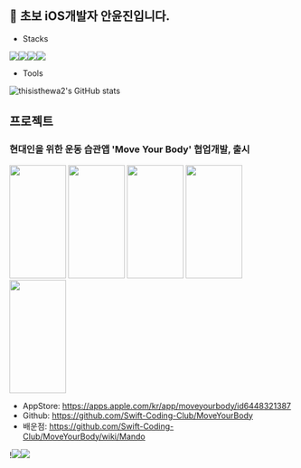 ## 👋 초보 iOS개발자 안윤진입니다. 

- Stacks

<img src="https://img.shields.io/badge/Swift-F05138?style=flat-square&logo=Swift&logoColor=white"/><img src="https://img.shields.io/badge/Python-3766AB?style=flat-square&logo=Python&logoColor=white"/><img src="https://img.shields.io/badge/C-A8B9CC?style=flat-square&logo=C&logoColor=white"/><img src="https://img.shields.io/badge/C++-00599C?style=flat-square&logo=C++&logoColor=white"/>

- Tools

![thisisthewa2's GitHub stats](https://github-readme-stats.vercel.app/api?username=thisisthewa2&show_icons=true&theme=radical)

## 프로젝트
### 현대인을 위한 운동 습관앱 'Move Your Body' 협업개발, 출시
<img src="https://github.com/thisisthewa2/thisisthewa2/assets/119280160/168dc489-6052-440e-9a3f-495fb1c7ab8e" width="100" height="200"/>
<img src="https://github.com/thisisthewa2/thisisthewa2/assets/119280160/9f48cf67-1954-41a3-a2bf-8775812ba5c9" width="100" height="200"/>
<img src="https://github.com/thisisthewa2/thisisthewa2/assets/119280160/93934f9e-545f-4879-b6d7-45bf9af5e0f1" width="100" height="200"/>
<img src="https://github.com/thisisthewa2/thisisthewa2/assets/119280160/6154a8a9-34f2-4363-9263-f08a191337a3" width="100" height="200"/>
<img src="https://github.com/thisisthewa2/thisisthewa2/assets/119280160/e8fa1792-ab70-4e4f-bb0a-bfd22ee3638a" width="100" height="200"/>


- AppStore: https://apps.apple.com/kr/app/moveyourbody/id6448321387
- Github: https://github.com/Swift-Coding-Club/MoveYourBody
- 배운점: https://github.com/Swift-Coding-Club/MoveYourBody/wiki/Mando


!<img src="https://img.shields.io/badge/Xcode-147EFB?style=flat-square&logo=Xcode&logoColor=white"/><img src="https://img.shields.io/badge/Github-181717?style=flat-square&logo=Github&logoColor=white"/>
